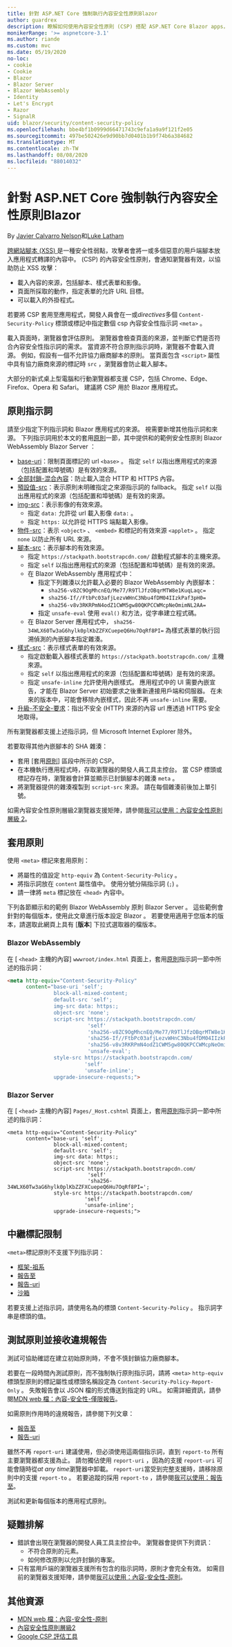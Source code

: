 ```yaml
---
title: 針對 ASP.NET Core 強制執行內容安全性原則Blazor
author: guardrex
description: 瞭解如何使用內容安全性原則 (CSP) 搭配 ASP.NET Core Blazor apps，協助防止跨網站腳本 (XSS) 攻擊。
monikerRange: '>= aspnetcore-3.1'
ms.author: riande
ms.custom: mvc
ms.date: 05/19/2020
no-loc:
- cookie
- Cookie
- Blazor
- Blazor Server
- Blazor WebAssembly
- Identity
- Let's Encrypt
- Razor
- SignalR
uid: blazor/security/content-security-policy
ms.openlocfilehash: bbe4bf1b0999d66471743c9efa1a9a9f121f2e05
ms.sourcegitcommit: 497be502426e9d90bb7d0401b1b9f74b6a384682
ms.translationtype: MT
ms.contentlocale: zh-TW
ms.lasthandoff: 08/08/2020
ms.locfileid: "88014032"
---
```

# <a name="enforce-a-content-security-policy-for-aspnet-core-no-locblazor"></a>針對 ASP.NET Core 強制執行內容安全性原則Blazor

By [Javier Calvarro Nelson](https://github.com/javiercn)和[Luke Latham](https://github.com/guardrex)

[跨網站腳本 (XSS) ](xref:security/cross-site-scripting)是一種安全性弱點，攻擊者會將一或多個惡意的用戶端腳本放入應用程式轉譯的內容中。  (CSP) 的內容安全性原則，會通知瀏覽器有效，以協助防止 XSS 攻擊：

* 載入內容的來源，包括腳本、樣式表單和影像。
* 頁面所採取的動作，指定表單的允許 URL 目標。
* 可以載入的外掛程式。

若要將 CSP 套用至應用程式，開發人員會在一或*directives*多個 `Content-Security-Policy` 標頭或標記中指定數個 csp 內容安全性指示詞 `<meta>` 。

載入頁面時，瀏覽器會評估原則。 瀏覽器會檢查頁面的來源，並判斷它們是否符合內容安全性指示詞的需求。 當資源不符合原則指示詞時，瀏覽器不會載入資源。 例如，假設有一個不允許協力廠商腳本的原則。 當頁面包含 `<script>` 屬性中具有協力廠商來源的標記時 `src` ，瀏覽器會防止載入腳本。

大部分的新式桌上型電腦和行動瀏覽器都支援 CSP，包括 Chrome、Edge、Firefox、Opera 和 Safari。 建議將 CSP 用於 Blazor 應用程式。

## <a name="policy-directives"></a>原則指示詞

請至少指定下列指示詞和 Blazor 應用程式的來源。 視需要新增其他指示詞和來源。 下列指示詞用於本文的套用[原則](#apply-the-policy)一節，其中提供和的範例安全性原則 Blazor WebAssembly Blazor Server ：

* [base-uri](https://developer.mozilla.org/docs/Web/HTTP/Headers/Content-Security-Policy/base-uri)：限制頁面標記的 url `<base>` 。 指定 `self` 以指出應用程式的來源（包括配置和埠號碼）是有效的來源。
* [全部封鎖-混合內容](https://developer.mozilla.org/docs/Web/HTTP/Headers/Content-Security-Policy/block-all-mixed-content)：防止載入混合 HTTP 和 HTTPS 內容。
* [預設值-src](https://developer.mozilla.org/docs/Web/HTTP/Headers/Content-Security-Policy/default-src)：表示原則未明確指定之來源指示詞的 fallback。 指定 `self` 以指出應用程式的來源（包括配置和埠號碼）是有效的來源。
* [img-src](https://developer.mozilla.org/docs/Web/HTTP/Headers/Content-Security-Policy/img-src)：表示影像的有效來源。
  * 指定 `data:` 允許從 url 載入影像 `data:` 。
  * 指定 `https:` 以允許從 HTTPS 端點載入影像。
* [物件-src](https://developer.mozilla.org/docs/Web/HTTP/Headers/Content-Security-Policy/object-src)：表示 `<object>` 、 `<embed>` 和標記的有效來源 `<applet>` 。 指定 `none` 以防止所有 URL 來源。
* [腳本-src](https://developer.mozilla.org/docs/Web/HTTP/Headers/Content-Security-Policy/script-src)：表示腳本的有效來源。
  * 指定 `https://stackpath.bootstrapcdn.com/` 啟動程式腳本的主機來源。
  * 指定 `self` 以指出應用程式的來源（包括配置和埠號碼）是有效的來源。
  * 在 Blazor WebAssembly 應用程式中：
    * 指定下列雜湊以允許載入必要的 Blazor WebAssembly 內嵌腳本：
      * `sha256-v8ZC9OgMhcnEQ/Me77/R9TlJfzOBqrMTW8e1KuqLaqc=`
      * `sha256-If//FtbPc03afjLezvWHnC3Nbu4fDM04IIzkPaf3pH0=`
      * `sha256-v8v3RKRPmN4odZ1CWM5gw80QKPCCWMcpNeOmimNL2AA=`
    * 指定 `unsafe-eval` 使用 `eval()` 和方法，從字串建立程式碼。
  * 在 Blazor Server 應用程式中， `sha256-34WLX60Tw3aG6hylk0plKbZZFXCuepeQ6Hu7OqRf8PI=` 為樣式表單的執行回溯偵測的內嵌腳本指定雜湊。
* [樣式-src](https://developer.mozilla.org/docs/Web/HTTP/Headers/Content-Security-Policy/style-src)：表示樣式表單的有效來源。
  * 指定啟動載入器樣式表單的 `https://stackpath.bootstrapcdn.com/` 主機來源。
  * 指定 `self` 以指出應用程式的來源（包括配置和埠號碼）是有效的來源。
  * 指定 `unsafe-inline` 允許使用內嵌樣式。 應用程式中的 UI 需要內嵌宣告，才能在 Blazor Server 初始要求之後重新連接用戶端和伺服器。 在未來的版本中，可能會移除內嵌樣式，因此不再 `unsafe-inline` 需要。
* [升級-不安全-要求](https://developer.mozilla.org/docs/Web/HTTP/Headers/Content-Security-Policy/upgrade-insecure-requests)：指出不安全 (HTTP) 來源的內容 url 應透過 HTTPS 安全地取得。

所有瀏覽器都支援上述指示詞，但 Microsoft Internet Explorer 除外。

若要取得其他內嵌腳本的 SHA 雜湊：

* 套用 [套用[原則](#apply-the-policy)] 區段中所示的 CSP。
* 在本機執行應用程式時，存取瀏覽器的開發人員工具主控台。 當 CSP 標頭或標記存在時，瀏覽器會計算並顯示已封鎖腳本的雜湊 `meta` 。
* 將瀏覽器提供的雜湊複製到 `script-src` 來源。 請在每個雜湊前後加上單引號。

如需內容安全性原則層級2瀏覽器支援矩陣，請參閱[我可以使用：內容安全性原則層級 2](https://www.caniuse.com/#feat=contentsecuritypolicy2)。

## <a name="apply-the-policy"></a>套用原則

使用 `<meta>` 標記來套用原則：

* 將屬性的值設定 `http-equiv` 為 `Content-Security-Policy` 。
* 將指示詞放在 `content` 屬性值中。 使用分號分隔指示詞 (`;`) 。
* 請一律將 `meta` 標記放在 `<head>` 內容中。

下列各節顯示和的範例 Blazor WebAssembly 原則 Blazor Server 。 這些範例會針對的每個版本，使用此文章進行版本設定 Blazor 。 若要使用適用于您版本的版本，請選取此網頁上具有 [**版本**] 下拉式選取器的檔版本。

### Blazor WebAssembly

在 [ `<head>` 主機的內容] `wwwroot/index.html` 頁面上，套用[原則](#policy-directives)指示詞一節中所述的指示詞：

```html
<meta http-equiv="Content-Security-Policy" 
      content="base-uri 'self';
               block-all-mixed-content;
               default-src 'self';
               img-src data: https:;
               object-src 'none';
               script-src https://stackpath.bootstrapcdn.com/ 
                          'self' 
                          'sha256-v8ZC9OgMhcnEQ/Me77/R9TlJfzOBqrMTW8e1KuqLaqc=' 
                          'sha256-If//FtbPc03afjLezvWHnC3Nbu4fDM04IIzkPaf3pH0=' 
                          'sha256-v8v3RKRPmN4odZ1CWM5gw80QKPCCWMcpNeOmimNL2AA=' 
                          'unsafe-eval';
               style-src https://stackpath.bootstrapcdn.com/
                         'self'
                         'unsafe-inline';
               upgrade-insecure-requests;">
```

### Blazor Server

在 [ `<head>` 主機的內容] `Pages/_Host.cshtml` 頁面上，套用[原則](#policy-directives)指示詞一節中所述的指示詞：

```cshtml
<meta http-equiv="Content-Security-Policy" 
      content="base-uri 'self';
               block-all-mixed-content;
               default-src 'self';
               img-src data: https:;
               object-src 'none';
               script-src https://stackpath.bootstrapcdn.com/ 
                          'self' 
                          'sha256-34WLX60Tw3aG6hylk0plKbZZFXCuepeQ6Hu7OqRf8PI=';
               style-src https://stackpath.bootstrapcdn.com/
                         'self' 
                         'unsafe-inline';
               upgrade-insecure-requests;">
```

## <a name="meta-tag-limitations"></a>中繼標記限制

`<meta>`標記原則不支援下列指示詞：

* [框架-祖系](https://developer.mozilla.org/docs/Web/HTTP/Headers/Content-Security-Policy/frame-ancestors)
* [報告至](https://developer.mozilla.org/docs/Web/HTTP/Headers/Content-Security-Policy/report-to)
* [報告-uri](https://developer.mozilla.org/docs/Web/HTTP/Headers/Content-Security-Policy/report-uri)
* [沙箱](https://developer.mozilla.org/docs/Web/HTTP/Headers/Content-Security-Policy/sandbox)

若要支援上述指示詞，請使用名為的標頭 `Content-Security-Policy` 。 指示詞字串是標頭的值。

## <a name="test-a-policy-and-receive-violation-reports"></a>測試原則並接收違規報告

測試可協助確認在建立初始原則時，不會不慎封鎖協力廠商腳本。

若要在一段時間內測試原則，而不強制執行原則指示詞，請將 `<meta>` `http-equiv` 標頭型原則的標記屬性或標頭名稱設定為 `Content-Security-Policy-Report-Only` 。 失敗報告會以 JSON 檔的形式傳送到指定的 URL。 如需詳細資訊，請參閱[MDN web 檔：內容-安全性-僅限報告](https://developer.mozilla.org/docs/Web/HTTP/Headers/Content-Security-Policy-Report-Only)。

如需原則作用時的違規報告，請參閱下列文章：

* [報告至](https://developer.mozilla.org/docs/Web/HTTP/Headers/Content-Security-Policy/report-to)
* [報告-uri](https://developer.mozilla.org/docs/Web/HTTP/Headers/Content-Security-Policy/report-uri)

雖然不再 `report-uri` 建議使用，但必須使用這兩個指示詞，直到 `report-to` 所有主要瀏覽器都支援為止。 請勿獨佔使用 `report-uri` ，因為的支援 `report-uri` 可能會隨時從*at any time*瀏覽器中卸載。 `report-uri`當受到完整支援時，請移除原則中的支援 `report-to` 。 若要追蹤的採用 `report-to` ，請參閱[我可以使用：報告至](https://caniuse.com/#feat=mdn-http_headers_csp_content-security-policy_report-to)。

測試和更新每個版本的應用程式原則。

## <a name="troubleshoot"></a>疑難排解

* 錯誤會出現在瀏覽器的開發人員工具主控台中。 瀏覽器會提供下列資訊：
  * 不符合原則的元素。
  * 如何修改原則以允許封鎖的專案。
* 只有當用戶端的瀏覽器支援所有包含的指示詞時，原則才會完全有效。 如需目前的瀏覽器支援矩陣，請參閱[我可以使用：內容-安全性-原則](https://caniuse.com/#search=Content-Security-Policy)。

## <a name="additional-resources"></a>其他資源

* [MDN web 檔：內容-安全性-原則](https://developer.mozilla.org/docs/Web/HTTP/Headers/Content-Security-Policy)
* [內容安全性原則層級2](https://www.w3.org/TR/CSP2/)
* [Google CSP 評估工具](https://csp-evaluator.withgoogle.com/)
